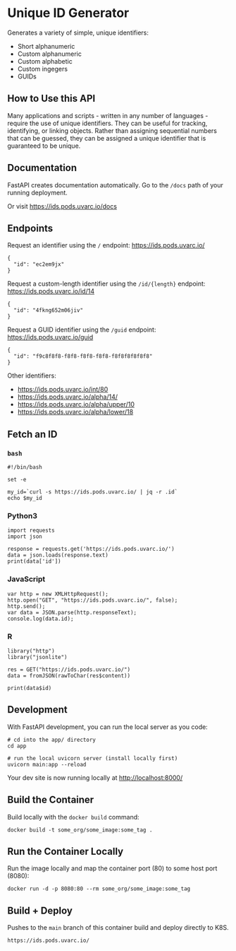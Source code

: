 # Unique ID Generator

Generates a variety of simple, unique identifiers:

- Short alphanumeric
- Custom alphanumeric
- Custom alphabetic
- Custom ingegers
- GUIDs

## How to Use this API

Many applications and scripts - written in any number of languages - require the use of unique identifiers.
They can be useful for tracking, identifying, or linking objects. Rather than assigning sequential numbers
that can be guessed, they can be assigned a unique identifier that is guaranteed to be unique.

## Documentation

FastAPI creates documentation automatically. Go to the `/docs` path of your running deployment.

Or visit https://ids.pods.uvarc.io/docs


## Endpoints

Request an identifier using the `/` endpoint: https://ids.pods.uvarc.io/

    {
      "id": "ec2em9jx"
    }

Request a custom-length identifier using the `/id/{length}` endpoint: https://ids.pods.uvarc.io/id/14

    {   
      "id": "4fkng652m06jiv"
    }

Request a GUID identifier using the `/guid` endpoint: https://ids.pods.uvarc.io/guid

    {
      "id": "f9c8f8f8-f8f8-f8f8-f8f8-f8f8f8f8f8f8"
    }

Other identifiers:

- https://ids.pods.uvarc.io/int/80
- https://ids.pods.uvarc.io/alpha/14/
- https://ids.pods.uvarc.io/alpha/upper/10
- https://ids.pods.uvarc.io/alpha/lower/18

## Fetch an ID

### `bash`

    #!/bin/bash

    set -e

    my_id=`curl -s https://ids.pods.uvarc.io/ | jq -r .id`
    echo $my_id


### Python3

    import requests
    import json

    response = requests.get('https://ids.pods.uvarc.io/')
    data = json.loads(response.text)
    print(data['id'])


### JavaScript

    var http = new XMLHttpRequest();
    http.open("GET", "https://ids.pods.uvarc.io/", false);
    http.send();
    var data = JSON.parse(http.responseText);
    console.log(data.id);


### R

    library("http")
    library("jsonlite")

    res = GET("https://ids.pods.uvarc.io/")
    data = fromJSON(rawToChar(res$content))
    
    print(data$id)


## Development

With FastAPI development, you can run the local server as you code:
```
# cd into the app/ directory
cd app

# run the local uvicorn server (install locally first)
uvicorn main:app --reload
```
Your dev site is now running locally at [http://localhost:8000/](http://localhost:8000/)


## Build the Container

Build locally with the `docker build` command:
```
docker build -t some_org/some_image:some_tag .
```

## Run the Container Locally

Run the image locally and map the container port (80) to some host port (8080):
```
docker run -d -p 8080:80 --rm some_org/some_image:some_tag
```

## Build + Deploy

Pushes to the `main` branch of this container build and deploy directly to K8S.

    https://ids.pods.uvarc.io/

